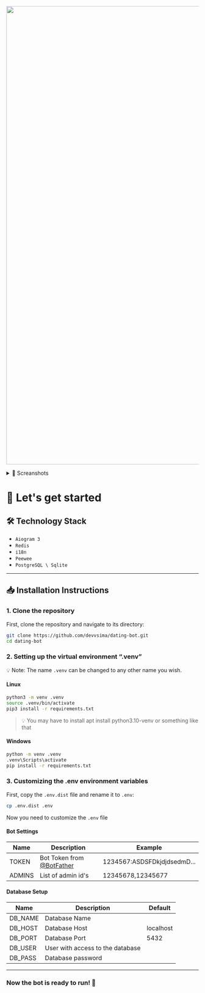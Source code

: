 <p align="center">
  <img src="https://i.ibb.co/PGwpsJGp/Screenshot-62.png" alt="diagram" width="1200">
</p>
<details>
  <summary>📸 Screanshots</summary>

  <p align="center">
    <img src="https://i.ibb.co/ggvC6kr/Screenshot-53.png" alt="Screenshot 1" width="800">
  </p>
  <p align="center">
    <img src="https://pbs.twimg.com/media/GYKn8I_WAAAvErl?format=jpg&name=large" alt="Screenshot 2" width="800">
  </p>
  <!-- <p align="center">
    <img src="https://pbs.twimg.com/media/GYKn8I_WAAAvErl?format=jpg&name=large" alt="Screenshot 3" width="500">
  </p> -->
</details>


# 🚀 Let's get started

## 🛠️ Technology Stack
- `Aiogram 3`
- `Redis`
- `i18n`
- `Peewee`
- `PostgreSQL \ Sqlite`

---

## 📥 Installation Instructions

### 1. Clone the repository

First, clone the repository and navigate to its directory:

```bash
git clone https://github.com/devvsima/dating-bot.git
cd dating-bot
```



### 2. Setting up the virtual environment “.venv”

💡  Note: The name `.venv` can be changed to any other name you wish.

#### Linux


```bash
python3 -m venv .venv
source .venv/bin/activate
pip3 install -r requirements.txt
```
> 💡 You may have to install apt install python3.10-venv or something like that


#### Windows


```bash
python -m venv .venv
.venv\Scripts\activate
pip install -r requirements.txt
```


### 3. Customizing the .env environment variables

First, copy the `.env.dist` file and rename it to `.env`:

```bash
cp .env.dist .env
```

Now you need to customize the `.env` file



#### Bot Settings

| Name | Description | Example |
| -------- | -------------------------------------------------- | --------------------------- |
| TOKEN | Bot Token from [@BotFather](https://t.me/BotFather) | 1234567:ASDSFDkjdjdsedmD... |
| ADMINS | List of admin id's | 12345678,12345677 |



#### Database Setup

| Name | Description | Default |
| -------- | -------------------------------------- | ------------ |
| DB_NAME | Database Name |           |
| DB_HOST | Database Host | localhost |
| DB_PORT | Database Port | 5432 |
| DB_USER | User with access to the database ||
| DB_PASS | Database password |  |

---

### Now the bot is ready to run! 🎉

